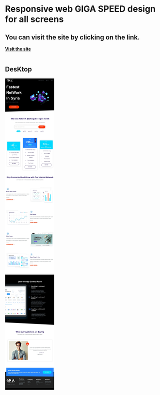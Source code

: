 # Responsive web  GIGA SPEED design for all screens
## You can visit the site by clicking on the link.
**[Visit the site](https://giga-speed.netlify.app/)**
<br>
<br>
## DesKtop 

![DesKtop.jpe](images/Desktop.jpeg)

